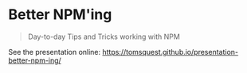 # Better NPM'ing

> Day-to-day Tips and Tricks working with NPM

See the presentation online: https://tomsquest.github.io/presentation-better-npm-ing/
